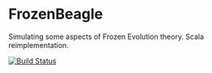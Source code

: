 FrozenBeagle
============

Simulating some aspects of Frozen Evolution theory. Scala reimplementation.

[![Build Status](https://travis-ci.org/satai/FrozenBeagleS.svg?branch=master)](https://travis-ci.org/satai/FrozenBeagleS)
